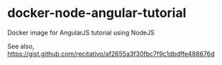 # docker-node-angular-tutorial
Docker image for AngularJS tutorial using NodeJS

See also, https://gist.github.com/recitativo/af2655a3f30fbc7f9c1dbdffe488676d
